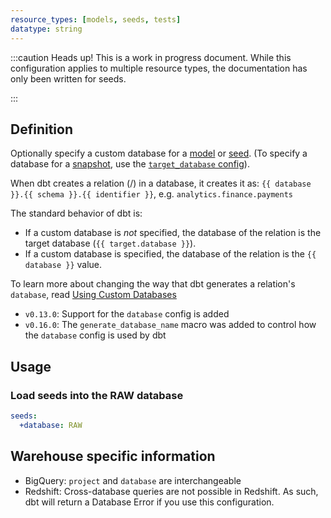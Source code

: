 ```yaml
---
resource_types: [models, seeds, tests]
datatype: string
---
```


:::caution Heads up!
This is a work in progress document. While this configuration applies to multiple resource types, the documentation has only been written for seeds.

:::

## Definition

Optionally specify a custom database for a [model](docs/build/models) or [seed](/docs/build/seeds). (To specify a database for a [snapshot](/docs/build/snapshots), use the [`target_database` config](/reference/resource-configs/target_database)).

When dbt creates a relation (<Term id="table" />/<Term id="view" />) in a database, it creates it as: `{{ database }}.{{ schema }}.{{ identifier }}`, e.g. `analytics.finance.payments`

The standard behavior of dbt is:
* If a custom database is _not_ specified, the database of the relation is the target database (`{{ target.database }}`).
* If a custom database is specified, the database of the relation is the `{{ database }}` value.

To learn more about changing the way that dbt generates a relation's `database`, read [Using Custom Databases](/docs/build/custom-databases)

<Changelog>

* `v0.13.0`: Support for the `database` config is added
* `v0.16.0`: The `generate_database_name` macro was added to control how the `database` config is used by dbt

</Changelog>

## Usage
### Load seeds into the RAW database
<File name='dbt_project.yml'>

```yml
seeds:
  +database: RAW

```

</File>

## Warehouse specific information
* BigQuery: `project` and `database` are interchangeable
* Redshift: Cross-database queries are not possible in Redshift. As such, dbt will return a Database Error if you use this configuration.
